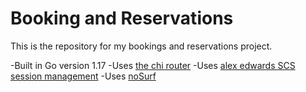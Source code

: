 # Booking and Reservations

This is the repository for my bookings and reservations project.

-Built in Go version 1.17
-Uses [the chi router](http://github.com/go-chi/chi)
-Uses [alex edwards SCS session management](http://github.com/alexedwards/scs)
-Uses [noSurf](http://github.com/justinas/nosurf)
